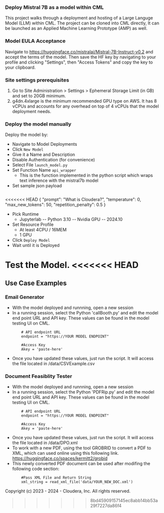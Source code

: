 ### Deploy Mistral 7B as a model within CML
This project walks through a deployment and hosting of a Large Languge Model (LLM) within CML. The project can be cloned into CML directly,  It can be launched as an Applied Machine Learning Prototype (AMP) as well. 

### Model EULA Acceptance
Navigate to https://huggingface.co/mistralai/Mistral-7B-Instruct-v0.2 and accept the terms of the model. Then save the HF key by navigating to your profile and clicking "Settings", then "Access Tokens" and copy the key to your clipboard.

### Site settings prerequisites
1. Go to Site Administration > Settings > Ephemeral Storage Limit (in GB) and set to 20GB minimum.
2. g4dn.4xlarge is the minimum recommended GPU type on AWS. It has 8 vCPUs and accounts for any overhead on top of 4 vCPUs that the model deployment needs.

### Deploy the model manually
Deploy the model by:
- Navigate to  Model Deployments
- Click `New Model`
- Give it a Name and Description
- Disable Authentication (for convenience)
- Select File `launch_model.py`
- Set Function Name `api_wrapper`
  - This is the function implemented in the python script which wraps text inference with the mistral7b model
- Set sample json payload
   ```
<<<<<<< HEAD
  {
    "prompt": "What is Cloudera?",
    "temperature": 0,
    "max_new_tokens": 50,
    "repetition_penalty": 0.5
  }

- Pick Runtime
  - Jupyterlab -- Python 3.10 -- Nvidia GPU -- 2024.10
- Set Resource Profile
  - At least 4CPU / 16MEM
  - 1 GPU
- Click `Deploy Model`
- Wait until it is Deployed

Test the Model.
<<<<<<< HEAD
=======


## Use Case Examples

### Email Generator
- With the model deployed and runnning, open a new session
- In a running session, select the Python 'callBooth.py' and edit the model end point URL and API key.  These values can be found in the model testing UI on CML. 
    ```
        # API endpoint URL
        endpoint = "https://YOUR MODEL ENDPOINT"
        
        #Access Key
        Akey = 'paste-here'
    ```
- Once you have updated these values, just run the script. It will access the file located in /data/CSVExample.csv

### Document Feasiblity Tester

- With the model deployed and runnning, open a new session
- In a running session, select the Python 'PDFRip.py' and edit the model end point URL and API key.  These values can be found in the model testing UI on CML. 
    ```
        # API endpoint URL
        endpoint = "https://YOUR MODEL ENDPOINT"
        
        #Access Key
        Akey = 'paste-here'
    ```
- Once you have updated these values, just run the script. It will access the file located in /data/DPO.xml
- To work with a new PDF, using the tool GROBRID to convert a PDF to XML, which can used online using this following link.  https://huggingface.co/spaces/kermitt2/grobid
- This newly converted PDF document can be used after modifing the following code section:
    ```
        #Pass XML File and Return String
        xml_string = read_xml_file('data/YOUR_NEW_DOC.xml')
    ```


Copyright (c) 2023 - 2024 - Cloudera, Inc. All rights reserved.
>>>>>>> 8bd45909157145ec8abb14bb53a29f7227da86f4
